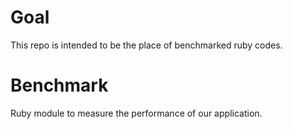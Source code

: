 # Goal

This repo is intended to be the place of benchmarked ruby codes.

# Benchmark

Ruby module to measure the performance of our application.
